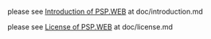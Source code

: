 

please see [Introduction of PSP.WEB](blob/master/doc/introduction.md "") at doc/introduction.md

please see [License of PSP.WEB](blob/master/doc/license.md "") at doc/license.md